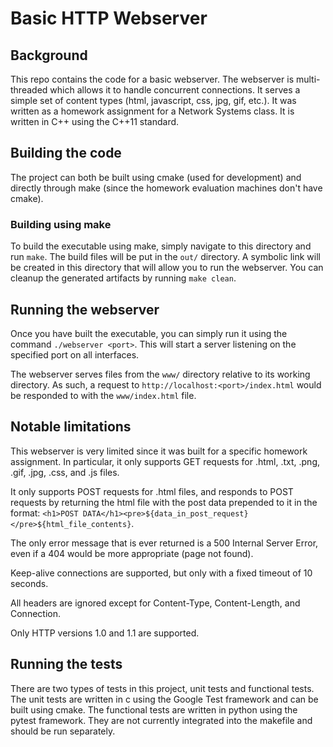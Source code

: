 # Basic HTTP Webserver

## Background
This repo contains the code for a basic webserver. The webserver is multi-threaded which allows it to handle concurrent
connections. It serves a simple set of content types (html, javascript, css, jpg, gif, etc.). It was written as a
homework assignment for a Network Systems class. It is written in C++ using the C++11 standard.

## Building the code
The project can both be built using cmake (used for development) and directly through make (since the homework
evaluation machines don't have cmake).

### Building using make
To build the executable using make, simply navigate to this directory and run `make`. The build files will be put in
the `out/` directory. A symbolic link will be created in this directory that will allow you to run the webserver. You
can cleanup the generated artifacts by running `make clean`.

## Running the webserver
Once you have built the executable, you can simply run it using the command `./webserver <port>`. This will start a
server listening on the specified port on all interfaces.

The webserver serves files from the `www/` directory relative to its working directory. As such, a request to
`http://localhost:<port>/index.html` would be responded to with the `www/index.html` file.

## Notable limitations
This webserver is very limited since it was built for a specific homework assignment. In particular, it only supports
GET requests for .html, .txt, .png, .gif, .jpg, .css, and .js files.

It only supports POST requests for .html files, and responds to POST requests by returning the html file with the post
data prepended to it in the format: `<h1>POST DATA</h1><pre>${data_in_post_request}</pre>${html_file_contents}`.

The only error message that is ever returned is a 500 Internal Server Error, even if a 404 would be more appropriate
(page not found).

Keep-alive connections are supported, but only with a fixed timeout of 10 seconds.

All headers are ignored except for Content-Type, Content-Length, and Connection.

Only HTTP versions 1.0 and 1.1 are supported.

## Running the tests
There are two types of tests in this project, unit tests and functional tests. The unit tests are written in c using
the Google Test framework and can be built using cmake. The functional tests are written in python using the pytest
framework. They are not currently integrated into the makefile and should be run separately.
